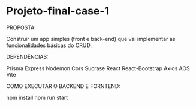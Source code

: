 # Projeto-final-case-1
PROPOSTA:

Construir um app simples (front e back-end) que vai implementar as funcionalidades básicas do CRUD.

DEPENDÊNCIAS:

Prisma
Express
Nodemon
Cors
Sucrase
React
React-Bootstrap
Axios
AOS
Vite

COMO EXECUTAR O BACKEND E FORNTEND:

npm install
npm run start
